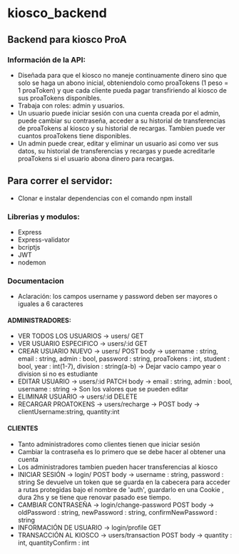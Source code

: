 # kiosco_backend
## Backend para kiosco ProA
### Información de la API:
  * Diseñada para que el kiosco no maneje continuamente dinero sino que solo se haga un abono inicial, obteniendolo como proaTokens (1 peso = 1 proaToken) y que cada cliente pueda pagar transfiriendo al kiosco de sus proaTokens disponibles.
   * Trabaja con roles: admin y usuarios.
   * Un usuario puede iniciar sesión con una cuenta creada por el admin, puede cambiar su contraseña, acceder a su historial de transferencias de proaTokens al kiosco y su historial de recargas. Tambien puede ver cuantos proaTokens tiene disponibles.
   * Un admin puede crear, editar y eliminar un usuario asi como ver sus datos, su historial de transferencias y recargas y puede acreditarle proaTokens si el usuario abona dinero para recargas.
## Para correr el servidor:
  * Clonar e instalar dependencias con el comando npm install
### Librerias y modulos:
 * Express
 * Express-validator
 * bcriptjs
 * JWT
 * nodemon
### Documentacion
  * Aclaración: los campos username y password deben ser mayores o iguales a 6 caracteres
  
  #### ADMINISTRADORES:
  * VER TODOS LOS USUARIOS -> users/  GET  
  * VER USUARIO ESPECIFICO -> users/:id  GET 
  * CREAR USUARIO NUEVO -> users/ POST  body -> username : string, email : string, admin : bool, password : string, proaTokens : int, student : bool, year : int(1-7), division : string(a-b) -> Dejar vacio campo year o division si no es estudiante
  * EDITAR USUARIO -> users/:id PATCH  body -> email : string, admin : bool, username : string -> Son los valores que se pueden editar
  * ELIMINAR USUARIO -> users/:id  DELETE
  * RECARGAR PROATOKENS -> users/recharge -> POST  body -> clientUsername:string, quantity:int
  
  #### CLIENTES 
   * Tanto administradores como clientes tienen que iniciar sesión
   * Cambiar la contraseña es lo primero que se debe hacer al obtener una cuenta
   * Los administradores tambien pueden hacer transferencias al kiosco
   * INICIAR SESIÓN -> login/ POST  body -> username : string, password : string Se devuelve un token que se guarda en la cabecera para acceder a rutas protegidas bajo el nombre de 'auth', guardarlo en una Cookie , dura 2hs y se tiene que renovar pasado ese tiempo.
   * CAMBIAR CONTRASEÑA -> login/change-password POST  body -> oldPassword : string, newPassword : string, confirmNewPassword : string
   * INFORMACIÓN DE USUARIO -> login/profile GET 
   * TRANSACCIÓN AL KIOSCO -> users/transaction POST  body -> quantity : int, quantityConfirm : int

